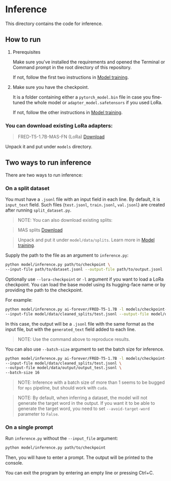 # Inference

This directory contains the code for inference.

## How to run

1. Prerequisites

    Make sure you've installed the requirements and opened the Terminal or Command prompt
    in the root directory of this repository.

    If not, follow the first two instructions in [Model training](Model%20training.md).

2. Make sure you have the checkpoint.

    It is a folder containing either a `pytorch_model.bin` file in case you fine-tuned the whole
    model or `adapter_model.safetensors` if you used LoRa.

    If not, follow the other instructions in [Model training](Model%20training.md).

### You can download existing LoRa adapters:

> FRED-T5-1.7B-MAS-FN (LoRa)
> [Download](https://github.com/anonymousP9k/definition-modeling/issues/4)

Unpack it and put under `models` directory.

## Two ways to run inference

There are two ways to run inference:

### On a split dataset

You must have a `.jsonl` file with an input field in each line.
By default, it is `input_text` field.
Such files (`test.jsonl`, `train.jsonl`, `val.jsonl`) are created after running `split_dataset.py`.

> NOTE: You can also download existing splits:

> MAS splits [Download](https://github.com/anonymousP9k/definition-modeling/issues/2)

> Unpack and put it under `model/data/splits`. Learn more in [Model training](Model%20training.md).

Supply the path to the file as an argument to `inference.py`:

```bash
python model/inference.py path/to/checkpoint \
--input-file path/to/dataset.jsonl --output-file path/to/output.jsonl
```

Optionally use `--lora-checkpoint` or `-l` argument if you want to load a LoRa checkpoint.
You can load the base model using its hugging-face name or by providing the path to the checkpoint.

For example:

```bash
python model/inference.py ai-forever/FRED-T5-1.7B -l models/checkpoint-41000 \
--input-file model/data/cleaned_splits/test.jsonl --output-file model/data/output/output_test.jsonl
```

In this case, the output will be a `.jsonl` file with the same format as the input file,
but with the `generated_text` field added to each line.

> NOTE: Use the command above to reproduce results.

You can also use `--batch-size` argument to set the batch size for inference.

```bash
python model/inference.py ai-forever/FRED-T5-1.7B -l models/checkpoint-41000 \
--input-file model/data/cleaned_splits/test.jsonl \
--output-file model/data/output/output_test.jsonl \
--batch-size 16
```

> NOTE: Inference with a batch size of more than 1 seems to be bugged for `mps` pipeline,
> but should work with `cuda`.

> NOTE: By default, when inferring a dataset, the model will not generate the target word
> in the output. If you want it to be able to generate the target word, you need to set
> `--avoid-target-word` parameter to `False`.

### On a single prompt

Run `inference.py` without the `--input_file` argument:

```bash
python model/inference.py path/to/checkpoint
```

Then, you will have to enter a prompt.
The output will be printed to the console.

You can exit the program by entering an empty line or pressing Ctrl+C.

